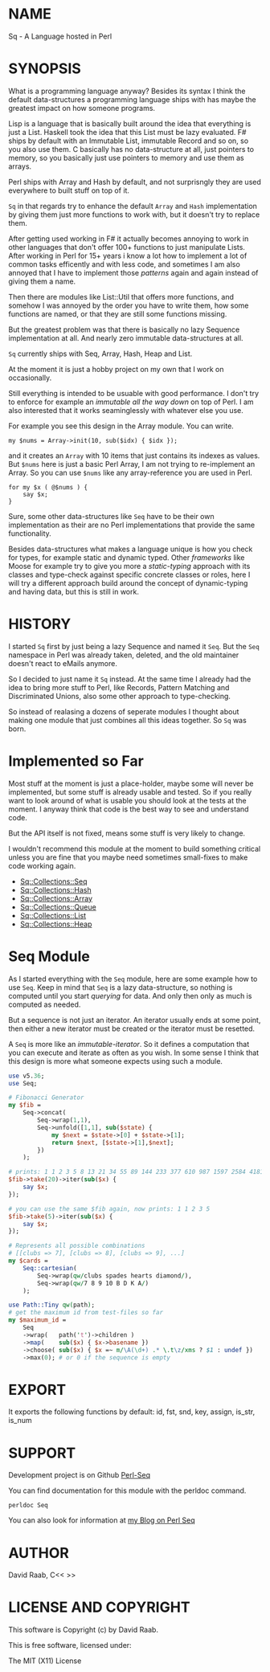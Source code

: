 # NAME

Sq - A Language hosted in Perl

# SYNOPSIS

What is a programming language anyway? Besides its syntax I think the default
data-structures a programming language ships with has maybe the greatest
impact on how someone programs.

Lisp is a language that is basically built around the idea that everything is
just a List. Haskell took the idea that this List must be lazy evaluated.
F# ships by default with an Immutable List, immutable Record and so on,
so you also use them. C basically has no data-structure at all, just pointers
to memory, so you basically just use pointers to memory and use them
as arrays.

Perl ships with Array and Hash by default, and not surprisngly they are
used everywhere to built stuff on top of it.

`Sq` in that regards try to enhance the default `Array` and `Hash`
implementation by giving them just more functions to work with, but it doesn't
try to replace them.

After getting used working in F# it actually becomes annoying to work in other
languages that don't offer 100+ functions to just manipulate Lists. After
working in Perl for 15+ years i know a lot how to implement a lot of common
tasks efficently and with less code, and sometimes I am also annoyed that
I have to implement those *patterns* again and again instead of giving
them a name.

Then there are modules like List::Util that offers more functions, and somehow
I was annoyed by the order you have to write them, how some functions are
named, or that they are still some functions missing.

But the greatest problem was that there is basically no lazy Sequence
implementation at all. And nearly zero immutable data-structures at all.

`Sq` currently ships with Seq, Array, Hash, Heap and List.

At the moment it is just a hobby project on my own that I work on occasionally.

Still everything is intended to be usuable with good performance. I don't
try to enforce for example an *immutable all the way down* on top of Perl. I
am also interested that it works seaminglessly with whatever else you use.

For example you see this design in the Array module. You can write.

    my $nums = Array->init(10, sub($idx) { $idx });

and it creates an `Array` with 10 items that just contains its indexes as
values. But `$nums` here is just a basic Perl Array, I am not trying to
re-implement an Array. So you can use `$nums` like any array-reference
you are used in Perl.

    for my $x ( @$nums ) {
        say $x;
    }

Sure, some other data-structures like `Seq` have to be their own
implementation as their are no Perl implementations that provide the same
functionality.

Besides data-structures what makes a language unique is how you check for
types, for example static and dynamic typed. Other *frameworks* like Moose for
example try to give you more a *static-typing* approach with its classes and
type-check against specific concrete classes or roles, here I will try a
different approach build around the concept of dynamic-typing and having
data, but this is still in work.

# HISTORY

I started `Sq` first by just being a lazy Sequence and named it `Seq`.
But the `Seq` namespace in Perl was already taken, deleted, and the old
maintainer doesn't react to eMails anymore.

So I decided to just name it `Sq` instead. At the same time I already had
the idea to bring more stuff to Perl, like Records, Pattern Matching
and Discriminated Unions, also some other approach to type-checking.

So instead of realasing a dozens of seperate modules I thought about
making one module that just combines all this ideas together. So `Sq` was
born.

# Implemented so Far

Most stuff at the moment is just a place-holder, maybe some will never be
implemented, but some stuff is already usable and tested. So if you really
want to look around of what is usable you should look at the tests at the
moment. I anyway think that code is the best way to see and understand code.

But the API itself is not fixed, means some stuff is very likely to change.

I wouldn't recommend this module at the moment to build something critical
unless you are fine that you maybe need sometimes small-fixes to make code
working again.

* [Sq::Collections::Seq](Sq/Collections/Seq.pod)
* [Sq::Collections::Hash](Sq/Collections/Hash.pm)
* [Sq::Collections::Array](Sq/Collections/Array.pod)
* [Sq::Collections::Queue](Sq/Collections/Queue.pm)
* [Sq::Collections::List](Sq/Collections/List.pod)
* [Sq::Collections::Heap](Sq/Collections/Heap.pm)

# Seq Module

As I started everything with the `Seq` module, here are some example
how to use `Seq`. Keep in mind that `Seq` is a lazy data-structure, so nothing
is computed until you start *querying* for data. And only then only as much
is computed as needed.

But a sequence is not just an iterator. An iterator usually ends at some
point, then either a new iterator must be created or the iterator must be
resetted.

A `Seq` is more like an *immutable-iterator*. So it defines a computation that
you can execute and iterate as often as you wish. In some sense I think
that this design is more what someone expects using such a module.

```perl
use v5.36;
use Seq;

# Fibonacci Generator
my $fib =
    Seq->concat(
        Seq->wrap(1,1),
        Seq->unfold([1,1], sub($state) {
            my $next = $state->[0] + $state->[1];
            return $next, [$state->[1],$next];
        })
    );

# prints: 1 1 2 3 5 8 13 21 34 55 89 144 233 377 610 987 1597 2584 4181 6765
$fib->take(20)->iter(sub($x) {
    say $x;
});

# you can use the same $fib again, now prints: 1 1 2 3 5
$fib->take(5)->iter(sub($x) {
    say $x;
});

# Represents all possible combinations
# [[clubs => 7], [clubs => 8], [clubs => 9], ...]
my $cards =
    Seq::cartesian(
        Seq->wrap(qw/clubs spades hearts diamond/),
        Seq->wrap(qw/7 8 9 10 B D K A/)
    );

use Path::Tiny qw(path);
# get the maximum id from test-files so far
my $maximum_id =
    Seq
    ->wrap(   path('t')->children )
    ->map(    sub($x) { $x->basename })
    ->choose( sub($x) { $x =~ m/\A(\d+) .* \.t\z/xms ? $1 : undef })
    ->max(0); # or 0 if the sequence is empty
```

# EXPORT

It exports the following functions by default: id, fst, snd, key, assign, is_str, is_num

# SUPPORT

Development project is on Github [Perl-Seq](https://github.com/DavidRaab/Seq)

You can find documentation for this module with the perldoc command.

    perldoc Seq

You can also look for information at [my Blog on Perl Seq](https://davidraab.github.io/tags/perl-seq/)

# AUTHOR

David Raab, C<< <davidraab83 at gmail.com> >>

# LICENSE AND COPYRIGHT

This software is Copyright (c) by David Raab.

This is free software, licensed under:

  The MIT (X11) License
